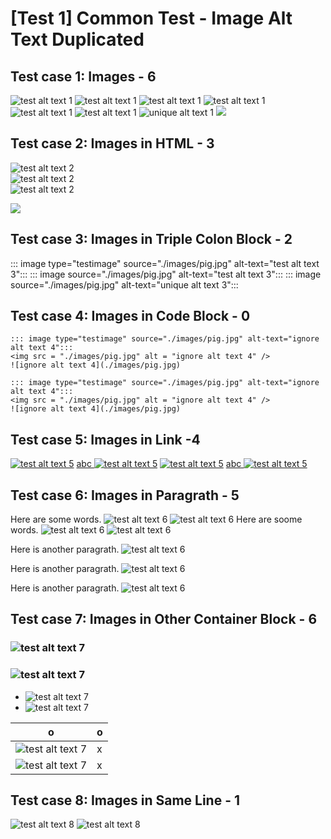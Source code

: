 # [Test 1] Common Test - Image Alt Text Duplicated

## Test case 1: Images - 6
![test alt text 1](./images/pig.jpg)
<img src = "./images/pig.jpg" alt = "test alt text 1" />
![**test** alt text 1](./images/pig.jpg) 
![<b>test</b> alt text 1](./images/pig.jpg)
![<div><b>test</b></div> alt text 1](./images/pig.jpg) 
![test alt text 1](./images/error.jpg)
![unique alt text 1](./images/pig.jpg)
![](./images/pig.jpg)

## Test case 2: Images in HTML - 3
<IMG src = "./images/pig.jpg" alt = "test alt text 2" />
<div><img alt = "test alt text 2" src = "./images/pig.jpg" /><div>

<div>
<img src = "./images/pig.jpg" 
alt = "test alt text 2" /><div>

<a alt = "unique alt text 2"></a>
<img src = "./images/pig.jpg" />

## Test case 3: Images in Triple Colon Block - 2
::: image type="testimage" source="./images/pig.jpg" alt-text="test alt text 3":::
::: image source="./images/pig.jpg" alt-text="test alt text 3":::
::: image source="./images/pig.jpg" alt-text="unique alt text 3":::

## Test case 4: Images in Code Block - 0
```
::: image type="testimage" source="./images/pig.jpg" alt-text="ignore alt text 4":::
<img src = "./images/pig.jpg" alt = "ignore alt text 4" />
![ignore alt text 4](./images/pig.jpg)
```

~~~
::: image type="testimage" source="./images/pig.jpg" alt-text="ignore alt text 4":::
<img src = "./images/pig.jpg" alt = "ignore alt text 4" />
![ignore alt text 4](./images/pig.jpg)
~~~

## Test case 5: Images in Link -4
[![test alt text 5](./images/pig.jpg)](http://www.microsoft.com)
[abc ![test alt text 5](./images/pig.jpg)](http://www.microsoft.com)
[<img src="./images/pig.jpg" alt="test alt text 5" />](http://www.microsoft.com)
[abc <img src="./images/pig.jpg" alt="test alt text 5" />](http://www.microsoft.com)

## Test case 6: Images in Paragrath - 5
Here are some words. ![test alt text 6](./images/pig.jpg) ![test alt text 6](./images/pig.jpg)
Here are soome words. ![test alt text 6](./images/pig.jpg) <img src = "./images/pig.jpg" alt = "test alt text 6" />

Here is another paragrath. ![test alt text 6](./images/pig.jpg)

Here is another paragrath. <img src = "./images/pig.jpg" alt = "test alt text 6" />

Here is another paragrath. <img src = "./images/pig.jpg" 
alt = "test alt text 6" />

## Test case 7: Images in Other Container Block - 6
### <img src = "./images/pig.jpg" alt = "test alt text 7" />
### ![test alt text 7](./images/pig.jpg)
- <img src = "./images/pig.jpg" alt = "test alt text 7" />
- ![test alt text 7](./images/pig.jpg)

| o                                                       | o |
| --------------------------------------------------------| - |
| ![test alt text 7](./images/pig.jpg)                    | x | 
| <img src = "./images/pig.jpg" alt = "test alt text 7" />| x | 

## Test case 8: Images in Same Line - 1
![test alt text 8](./images/pig.jpg) ![test alt text 8](./images/pig.jpg) 

